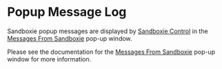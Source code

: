 # Popup Message Log

Sandboxie popup messages are displayed by [Sandboxie Control](SandboxieControl) in the [Messages From Sandboxie](MessagesFromSandboxie) pop-up window.

Please see the documentation for the [Messages From Sandboxie](MessagesFromSandboxie) pop-up window for more information.
